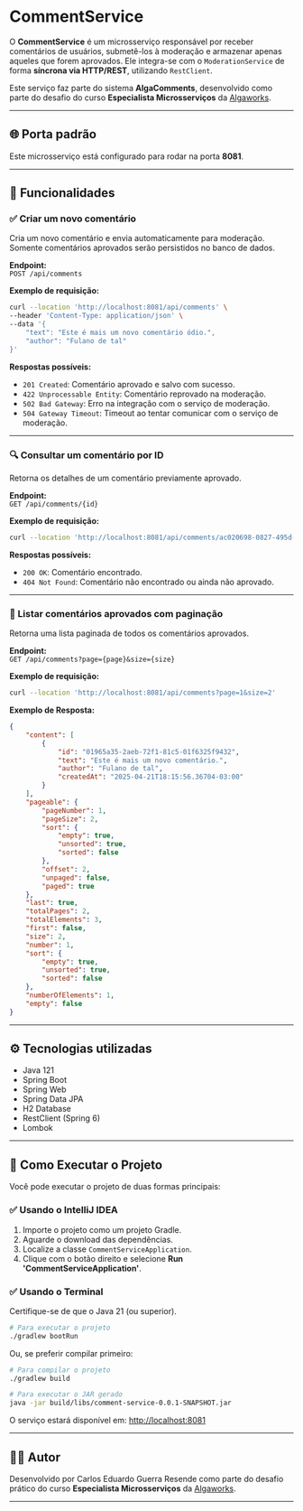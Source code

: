 
# CommentService

O **CommentService** é um microsserviço responsável por receber comentários de usuários, submetê-los à moderação e armazenar apenas aqueles que forem aprovados. Ele integra-se com o `ModerationService` de forma **síncrona via HTTP/REST**, utilizando `RestClient`.

Este serviço faz parte do sistema **AlgaComments**, desenvolvido como parte do desafio do curso **Especialista Microsserviços** da [Algaworks](https://www.algaworks.com/).

---

## 🌐 Porta padrão

Este microsserviço está configurado para rodar na porta **8081**.

---

## 🚀 Funcionalidades

### ✅ Criar um novo comentário

Cria um novo comentário e envia automaticamente para moderação. Somente comentários aprovados serão persistidos no banco de dados.

**Endpoint:**  
`POST /api/comments`

**Exemplo de requisição:**
```bash
curl --location 'http://localhost:8081/api/comments' \
--header 'Content-Type: application/json' \
--data '{
    "text": "Este é mais um novo comentário ódio.",
    "author": "Fulano de tal"
}'
```

**Respostas possíveis:**

- `201 Created`: Comentário aprovado e salvo com sucesso.
- `422 Unprocessable Entity`: Comentário reprovado na moderação.
- `502 Bad Gateway`: Erro na integração com o serviço de moderação.
- `504 Gateway Timeout`: Timeout ao tentar comunicar com o serviço de moderação.

---

### 🔍 Consultar um comentário por ID

Retorna os detalhes de um comentário previamente aprovado.

**Endpoint:**  
`GET /api/comments/{id}`

**Exemplo de requisição:**
```bash
curl --location 'http://localhost:8081/api/comments/ac020698-0827-495d-afa0-0abc0cfb00c6'
```

**Respostas possíveis:**

- `200 OK`: Comentário encontrado.
- `404 Not Found`: Comentário não encontrado ou ainda não aprovado.

---

### 📄 Listar comentários aprovados com paginação

Retorna uma lista paginada de todos os comentários aprovados.

**Endpoint:**  
`GET /api/comments?page={page}&size={size}`

**Exemplo de requisição:**
```bash
curl --location 'http://localhost:8081/api/comments?page=1&size=2'
```

**Exemplo de Resposta:**
```json
{
    "content": [
        {
            "id": "01965a35-2aeb-72f1-81c5-01f6325f9432",
            "text": "Este é mais um novo comentário.",
            "author": "Fulano de tal",
            "createdAt": "2025-04-21T18:15:56.36704-03:00"
        }
    ],
    "pageable": {
        "pageNumber": 1,
        "pageSize": 2,
        "sort": {
            "empty": true,
            "unsorted": true,
            "sorted": false
        },
        "offset": 2,
        "unpaged": false,
        "paged": true
    },
    "last": true,
    "totalPages": 2,
    "totalElements": 3,
    "first": false,
    "size": 2,
    "number": 1,
    "sort": {
        "empty": true,
        "unsorted": true,
        "sorted": false
    },
    "numberOfElements": 1,
    "empty": false
}
```

---

## ⚙️ Tecnologias utilizadas

- Java 121
- Spring Boot
- Spring Web
- Spring Data JPA
- H2 Database
- RestClient (Spring 6)
- Lombok

---

## 🚀 Como Executar o Projeto

Você pode executar o projeto de duas formas principais:

### ✅ Usando o IntelliJ IDEA

1. Importe o projeto como um projeto Gradle.
2. Aguarde o download das dependências.
3. Localize a classe `CommentServiceApplication`.
4. Clique com o botão direito e selecione **Run 'CommentServiceApplication'**.

### ✅ Usando o Terminal

Certifique-se de que o Java 21 (ou superior).

```bash
# Para executar o projeto
./gradlew bootRun
```

Ou, se preferir compilar primeiro:

```bash
# Para compilar o projeto
./gradlew build

# Para executar o JAR gerado
java -jar build/libs/comment-service-0.0.1-SNAPSHOT.jar
```

O serviço estará disponível em: [http://localhost:8081](http://localhost:8081)

---

## 👨‍💻 Autor

Desenvolvido por Carlos Eduardo Guerra Resende como parte do desafio prático do curso **Especialista Microsserviços** da [Algaworks](https://www.algaworks.com/).

---